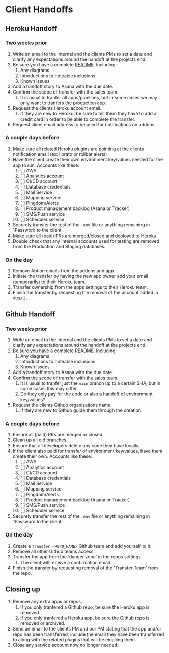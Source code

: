 # Client Handoffs

## Heroku Handoff

### Two weeks prior

1. Write an email to the internal and the clients PMs to set a date and clarify any expectations around the handoff at the projects end.
2. Be sure you have a complete [README](https://github.com/abtion/guidelines/blob/main/README.standard.md). Including:
    1. Any diagrams
    2. Introductions to noteable inclusions
    3. Known issues
3. Add a handoff story to Asana with the due date.
4. Confirm the scope of transfer with the sales team.
    1. It is usual to tranfer all apps/pipelines, but in some cases we may only want to tranfers the production app.
5. Request the clients Heroku account email.
    1. If they are new to Heroku, be sure to tell them they have to add a credit card in order to be able to complete the transfer.
6. Request client email address to be used for notifications on addons.

### A couple days before

1. Make sure all related Heroku plugins are pointing at the clients notification email (ex: librato or rollbar alerts)
2. Have the client create their own environment key/values needed for the app to run. Accounts like these:
    1. [ ] AWS
    2. [ ] Analytics account
    3. [ ] CI/CD account
    4. [ ] Database credentials
    5. [ ] Mail Service
    6. [ ] Mapping service
    7. [ ] Pingdom/Alerts
    8. [ ] Product management backlog (Asana or Tracker)
    9. [ ] SMS/Push service
    10. [ ] Scheduler service
3. Securely transfer the rest of the `.env` file or anything remaining in 1Password to the client.
4. Make sure all (paid) PRs are merged/closed and deployed to Heroku.
5. Double check that any internal accounts used for testing are removed from the Production and Staging databases.

### On the day

1. Remove Abtion emails from the addons and app.
2. Initiate the transfer by having the new app owner add your email (temporarily) to their Heroku team.
3. Transfer ownership from the apps settings to their Heroku team.
4. Finish the transfer by requesting the removal of the account added in step `2.`.

## Github Handoff

### Two weeks prior

1. Write an email to the internal and the clients PMs to set a date and clarify any expectations around the handoff at the projects end.
2. Be sure you have a complete [README](https://github.com/abtion/guidelines/blob/main/README.standard.md). Including:
    1. Any diagrams
    2. Introductions to noteable inclusions
    3. Known Issues
3. Add a handoff story to Asana with the due date.
4. Confirm the scope of transfer with the sales team.
    1. It is usual to tranfer just the `main` branch up to a certain SHA, but in some cases this may differ.
    2. Do they only pay for the code or also a handoff of environment key/values?
5. Request the clients Github organizations name.
    1. If they are new to Github guide them through the creation.

### A couple days before

1. Ensure all (paid) PRs are merged or closed.
2. Clean up all old branches.
3. Ensure that all developers delete any code they have locally.
4. If the client also paid for transfer of environment key/values, have them create their own. Accounts like these:
    1. [ ] AWS
    2. [ ] Analytics account
    3. [ ] CI/CD account
    4. [ ] Database credentials
    5. [ ] Mail Service
    6. [ ] Mapping service
    7. [ ] Pingdom/Alerts
    8. [ ] Product management backlog (Asana or Tracker)
    9. [ ] SMS/Push service
    10. [ ] Scheduler service
5. Securely transfer the rest of the `.env` file or anything remaining in 1Password to the client.

### On the day

1. Create a `Transfer <REPO_NAME>` Github team and add yourself to it.
2. Remove all other Github teams access.
3. Transfer the app from the 'danger zone' in the repos settings.
    1. The client will receive a confirmation email.
4. Finish the transfer by requesting removal of the 'Transfer Team' from the repo.

## Closing up
1. Remove any extra apps or repos.
    1. If you only tranfered a Github repo, be sure the Heroku app is removed.
    2. If you only tranfered a Heroku app, be sure the Github repo is removed or archived.
2. Send an email to the clients PM and our PM stating that the app and/or repo has been transferred, include the email they have been transferred to along with the related plugins that will be emailing them.
3. Close any service account now no longer needed.
